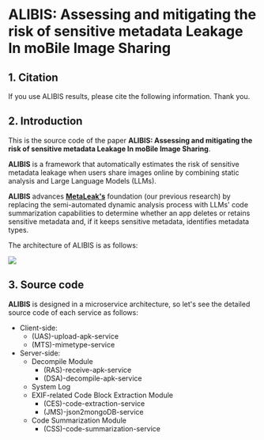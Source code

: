 # ALIBIS: Assessing and mitigating the risk of sensitive metadata Leakage In moBile Image Sharing 
## 1. Citation
If you use ALIBIS results, please cite the following information. Thank you.
## 2. Introduction

This is the source code of the paper **ALIBIS: Assessing and mitigating the risk of sensitive metadata Leakage In moBile Image Sharing**.

**ALIBIS** is a framework that automatically estimates the risk of sensitive metadata leakage when users share images online by combining static analysis and Large Language Models (LLMs).

**ALIBIS** advances **[MetaLeak's](https://github.com/research-mobile-security/MetaLeak)** foundation (our previous research) by replacing the semi-automated dynamic analysis process with LLMs' code summarization capabilities to determine whether an app deletes or retains sensitive metadata and, if it keeps sensitive metadata, identifies metadata types.

The architecture of ALIBIS is as follows:

<img src="https://github.com/research-mobile-security/ALIBIS/blob/main/images/realme-architecture-1.png">

## 3. Source code

**ALIBIS** is designed in a microservice architecture, so let's see the detailed source code of each service as follows:

- Client-side:
    - (UAS)-upload-apk-service
    - (MTS)-mimetype-service
- Server-side:
    - Decompile Module
        - (RAS)-receive-apk-service
        - (DSA)-decompile-apk-service
    - System Log
    - EXIF-related Code Block Extraction Module
        - (CES)-code-extraction-service
        - (JMS)-json2mongoDB-service
    - Code Summarization Module
        - (CSS)-code-summarization-service
